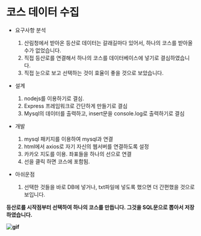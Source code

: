 # 코스 데이터 수집

- 요구사항 분석
    1. 산림청에서 받아온 등산로 데이터는 갈래길마다 있어서, 하나의 코스를 받아올 수가 없었습니다.
    2. 직접 등산로를 연결해서 하나의 코스를 데이터베이스에 넣기로 결심하였습니다.
    3. 직접 눈으로 보고 선택하는 것이 효율이 좋을 것으로 보았습니다. 
- 설계
    1. nodejs를 이용하기로 결심.
    2. Express 프레임워크로 간단하게 만들기로 결심
    3. Mysql의 데이터를 출력하고, insert문을 console.log로 출력하기로 결심
    
- 개발
    1. mysql 패키지를 이용하여 mysql과 연결
    2. html에서 axios로 자기 자신의 웹서버를 연결하도록 설정
    3. 카카오 지도를 이용. 좌표들을 하나의 선으로 연결
    4. 선을 클릭 하면 코스에 포함됨.

- 아쉬운점
    1. 선택한 것들을 바로 DB에 넣거나, txt파일에 넣도록 했으면 더 간편했을 것으로 보입니다.



<b>등산로를 시작점부터 선택하여 하나의 코스를 만듭니다. 그것을 SQL문으로 뽑아서 저장하였습니다.<br/>

![gif](../../img/GIF.gif)

